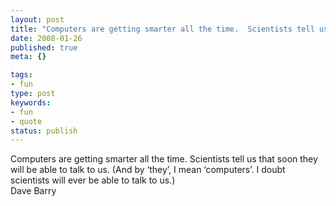 ```yaml
---
layout: post
title: "Computers are getting smarter all the time.  Scientists tell us that soon they will be able to talk to us.  (And by \xE2\x80\x98they\xE2\x80\x99, I mean \xE2\x80\x98computers\xE2\x80\x99.  I doubt scientists will ever be able to talk to us.)"
date: 2008-01-26
published: true
meta: {}

tags:
- fun
type: post
keywords:
- fun
- quote
status: publish
---
```

Computers are getting smarter all the time.  Scientists tell us that soon they will be able to talk to us.  (And by &#8216;they&#8217;, I mean &#8216;computers&#8217;.  I doubt scientists will ever be able to talk to us.)<br />Dave Barry
